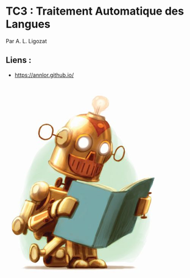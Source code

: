 # TC3 : Traitement Automatique des Langues

Par A. L. Ligozat

## Liens :

- https://annlor.github.io/

![NPL](tc3.png)
